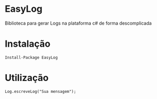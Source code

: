 # EasyLog
Biblioteca para gerar Logs na plataforma c# de forma descomplicada

# Instalação
`Install-Package EasyLog`

# Utilização

    Log.escreveLog("Sua mensagem");
